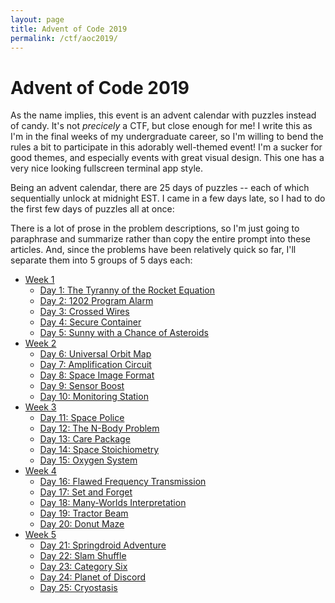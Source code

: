 ```yaml
---
layout: page
title: Advent of Code 2019
permalink: /ctf/aoc2019/
---
```

# Advent of Code 2019 #

As the name implies, this event is an advent calendar with puzzles instead of
candy. It's not *precicely* a CTF, but close enough for me! I write this as I'm
in the final weeks of my undergraduate career, so I'm willing to bend the rules
a bit to participate in this adorably well-themed event! I'm a sucker for good
themes, and especially events with great visual design. This one has a very nice
looking fullscreen terminal app style.

Being an advent calendar, there are 25 days of puzzles -- each of which
sequentially unlock at midnight EST. I came in a few days late, so I had to do
the first few days of puzzles all at once:

There is a lot of prose in the problem descriptions, so I'm just going to
paraphrase and summarize rather than copy the entire prompt into these articles.
And, since the problems have been relatively quick so far, I'll separate them
into 5 groups of 5 days each:

+ [Week 1](/ctf/aoc2019/w1)
    + [Day 1: The Tyranny of the Rocket Equation](/ctf/aoc2019/w1#d1)
    + [Day 2: 1202 Program Alarm](/ctf/aoc2019/w1#d2)
    + [Day 3: Crossed Wires](/ctf/aoc2019/w1#d3)
    + [Day 4: Secure Container](/ctf/aoc2019/w1#d4)
    + [Day 5: Sunny with a Chance of Asteroids](/ctf/aoc2019/w1#d5)
+ [Week 2](/ctf/aoc2019/w2)
    + [Day 6: Universal Orbit Map](/ctf/aoc2019/w2#d6)
    + [Day 7: Amplification Circuit](/ctf/aoc2019/w2#d7)
    + [Day 8: Space Image Format](/ctf/aoc2019/w2#d8)
    + [Day 9: Sensor Boost](/ctf/aoc2019/w2#d9)
    + [Day 10: Monitoring Station](/ctf/aoc2019/w2#d10)
+ [Week 3](/ctf/aoc2019/w3)
    + [Day 11: Space Police](/ctf/aoc2019/w3#d11)
    + [Day 12: The N-Body Problem](/ctf/aoc2019/w3#d12)
    + [Day 13: Care Package](/ctf/aoc2019/w3#d13)
    + [Day 14: Space Stoichiometry](/ctf/aoc2019/w3#d14)
    + [Day 15: Oxygen System](/ctf/aoc2019/w3#d15)
+ [Week 4](/ctf/aoc2019/w4)
    + [Day 16: Flawed Frequency Transmission](/ctf/aoc2019/w4#d16)
    + [Day 17: Set and Forget](/ctf/aoc2019/w4#d17)
    + [Day 18: Many-Worlds Interpretation](/ctf/aoc2019/w4#d18)
    + [Day 19: Tractor Beam](/ctf/aoc2019/w4#d19)
    + [Day 20: Donut Maze](/ctf/aoc2019/w4#d20)
+ [Week 5](/ctf/aoc2019/w5)
    + [Day 21: Springdroid Adventure](/ctf/aoc2019/w5#d21)
    + [Day 22: Slam Shuffle](/ctf/aoc2019/w5#d22)
    + [Day 23: Category Six](/ctf/aoc2019/w5#d23)
    + [Day 24: Planet of Discord](/ctf/aoc2019/w5#d24)
    + [Day 25: Cryostasis](/ctf/aoc2019/w5#d25)
